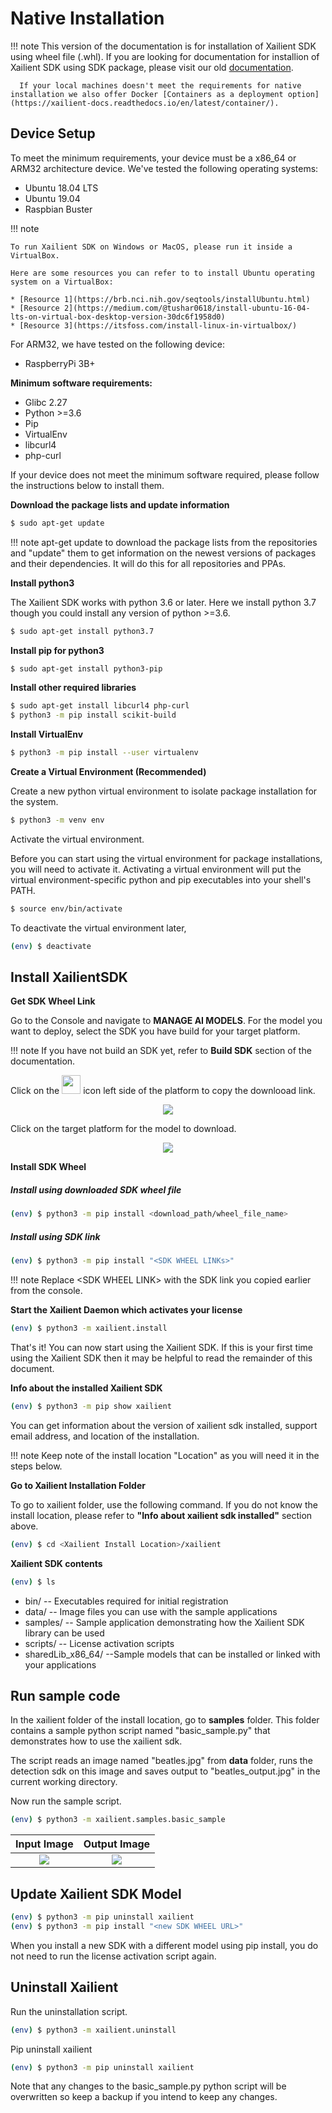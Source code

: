 # Native Installation

!!! note
      This version of the documentation is for installation of Xailient SDK using wheel file (.whl). 
      If you are looking for documentation for installion of Xailient SDK using SDK package, please visit our old [documentation](https://xailient.readthedocs.io/en/latest/installation/).
      
      If your local machines doesn't meet the requirements for native installation we also offer Docker [Containers as a deployment option](https://xailient-docs.readthedocs.io/en/latest/container/).

## Device Setup

To meet the minimum requirements, your device must be a x86_64 or ARM32 architecture device. We've tested the following operating systems:

* Ubuntu 18.04 LTS
* Ubuntu 19.04
* Raspbian Buster

!!! note

    To run Xailient SDK on Windows or MacOS, please run it inside a VirtualBox.

    Here are some resources you can refer to to install Ubuntu operating system on a VirtualBox:

    * [Resource 1](https://brb.nci.nih.gov/seqtools/installUbuntu.html)
    * [Resource 2](https://medium.com/@tushar0618/install-ubuntu-16-04-lts-on-virtual-box-desktop-version-30dc6f1958d0)
    * [Resource 3](https://itsfoss.com/install-linux-in-virtualbox/)


For ARM32, we have tested on the following device:

* RaspberryPi 3B+

__Minimum software requirements:__

* Glibc 2.27
* Python >=3.6
* Pip
* VirtualEnv
* libcurl4 
* php-curl

If your device does not meet the minimum software required, please follow the instructions below to install them.

__Download the package lists and update information__

```bash
$ sudo apt-get update
```

!!! note
    apt-get update to download the package lists from the repositories and "update" them to get information on the newest versions of packages and their dependencies. It will do this for all repositories and PPAs.

__Install python3__

The Xailient SDK works with python 3.6 or later. Here we install python 3.7 though you could install any version
of python >=3.6.

```bash
$ sudo apt-get install python3.7
```

__Install pip for python3__

```bash
$ sudo apt-get install python3-pip
```

__Install other required libraries__

```bash
$ sudo apt-get install libcurl4 php-curl
$ python3 -m pip install scikit-build
```

__Install VirtualEnv__

```bash
$ python3 -m pip install --user virtualenv
```

__Create a Virtual Environment (Recommended)__

Create a new python virtual environment to isolate package installation for the system.

```bash
$ python3 -m venv env
```

Activate the virtual environment.

Before you can start using the virtual environment for package installations, you will need to activate it. Activating a virtual environment will put the virtual environment-specific python and pip executables into your shell's PATH.

```bash
$ source env/bin/activate
```

To deactivate the virtual environment later,

```bash
(env) $ deactivate
```

## Install XailientSDK

__Get SDK Wheel Link__

Go to the Console and navigate to __MANAGE AI MODELS__. For the model you want to deploy, select the SDK you have build for your target platform. 

!!! note
    If you have not build an SDK yet, refer to __Build SDK__ section of the documentation.

Click on the <img src="../img/console/AI Models/Copy.png" height=30 width=30> icon left side of the platform to copy the downlooad link.

<p align="center">
  <img src="../img/console/AI Models/PreTrainedModels-SDKBuilt-copy.png">
</p>

Click on the target platform for the model to download.

<p align="center">
  <img src="../img/console/AI Models/PreTrainedModels-SDKBuilt-downlaod.png">
</p>


__Install SDK Wheel__

##### Install using downloaded SDK wheel file

```bash
(env) $ python3 -m pip install <download_path/wheel_file_name>
```

##### Install using SDK link

```bash
(env) $ python3 -m pip install "<SDK WHEEL LINKs>"
```

!!! note
    Replace &lt;SDK WHEEL LINK&gt; with the SDK link you copied earlier from the console.

__Start the Xailient Daemon which activates your license__

```bash
(env) $ python3 -m xailient.install
```

That's it! You can now start using the Xailient SDK. If this is your first time using the Xailient
SDK then it may be helpful to read the remainder of this document.

__Info about the installed Xailient SDK__

```bash
(env) $ python3 -m pip show xailient
```

You can get information about the version of xailient sdk installed, support email address, and location of the installation. 

!!! note
    Keep note of the install location "Location" as you will need it in the steps below.

__Go to Xailient Installation Folder__

To go to xailient folder, use the following command. If you do not know the install location, please refer to __"Info about xailient sdk installed"__ section above.

```bash
(env) $ cd <Xailient Install Location>/xailient
```

__Xailient SDK contents__

```bash
(env) $ ls
```

* bin/ -- Executables required for initial registration
* data/ -- Image files you can use with the sample applications
* samples/ -- Sample application demonstrating how the Xailient SDK library can be used
* scripts/ -- License activation scripts
* sharedLib_x86_64/ --Sample models that can be installed or linked with your applications

## Run sample code

In the xailient folder of the install location, go to __samples__ folder. This folder contains a sample python script named "basic_sample.py" that demonstrates how to use the xailient sdk. 

The script reads an image named "beatles.jpg" from __data__ folder, runs the detection sdk on this image and saves output to "beatles_output.jpg" in the current working directory.

Now run the sample script.

```bash
(env) $ python3 -m xailient.samples.basic_sample
```

Input Image | Output Image
:-------------------------:|:-------------------------:
![](../img/x86_64/beatles.jpg)   |  ![](../img/x86_64/beatles_output.jpg)


## Update Xailient SDK Model

```bash
(env) $ python3 -m pip uninstall xailient
(env) $ python3 -m pip install "<new SDK WHEEL URL>"
```

When you install a new SDK with a different model using pip install, you do not need to run the license activation script again.

## Uninstall Xailient

Run the uninstallation script.

```bash
(env) $ python3 -m xailient.uninstall
```

Pip uninstall xailient

```bash
(env) $ python3 -m pip uninstall xailient
```

Note that any changes to the basic_sample.py python script will be overwritten so keep a backup if you intend to keep any changes.

